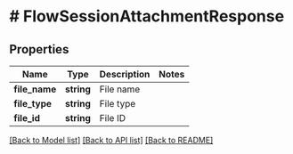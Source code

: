 # # FlowSessionAttachmentResponse

## Properties

Name | Type | Description | Notes
------------ | ------------- | ------------- | -------------
**file_name** | **string** | File name |
**file_type** | **string** | File type |
**file_id** | **string** | File ID |

[[Back to Model list]](../../README.md#models) [[Back to API list]](../../README.md#endpoints) [[Back to README]](../../README.md)
